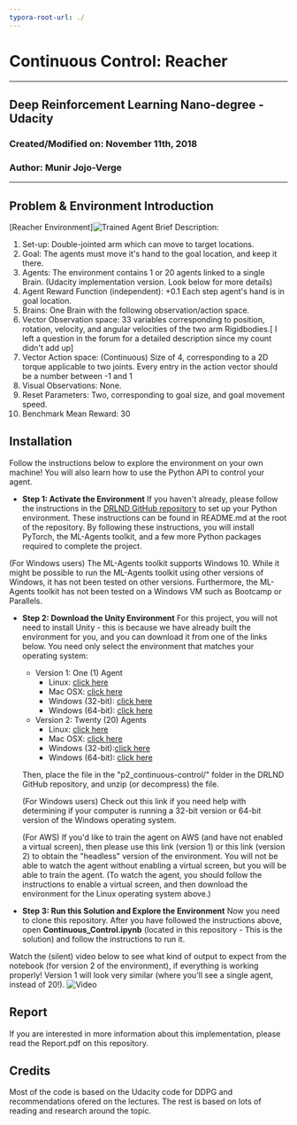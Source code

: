 ```yaml
---
typora-root-url: ./
---
```


# Continuous Control: Reacher
------
## Deep Reinforcement Learning Nano-degree - Udacity

### Created/Modified on: November 11th, 2018

### Author: Munir Jojo-Verge
----



## Problem & Environment Introduction
[Reacher Environment]![Trained Agent](/43851024-320ba930-9aff-11e8-8493-ee547c6af349.gif)
Brief Description:

1. Set-up: Double-jointed arm which can move to target locations.
2. Goal: The agents must move it's hand to the goal location, and keep it there.
3. Agents: The environment contains 1 or 20 agents linked to a single Brain. (Udacity implementation version. Look below for more details)
4. Agent Reward Function (independent): +0.1 Each step agent's hand is in goal location.
5. Brains: One Brain with the following observation/action space.
6. Vector Observation space: 33 variables corresponding to position, rotation, velocity, and angular velocities of the two arm Rigidbodies.[ I left a question in the forum for a detailed description since my count didn't add up]
7. Vector Action space: (Continuous) Size of 4, corresponding to a 2D torque applicable to two joints. Every entry in the action vector should be a number between -1 and 1
8. Visual Observations: None.
9. Reset Parameters: Two, corresponding to goal size, and goal movement speed.
10. Benchmark Mean Reward: 30

## Installation
Follow the instructions below to explore the environment on your own machine! You will also learn how to use the Python API to control your agent.

* **Step 1: Activate the Environment**
If you haven't already, please follow the instructions in the [DRLND GitHub repository](https://github.com/udacity/deep-reinforcement-learning#dependencies)  to set up your Python environment. These instructions can be found in README.md at the root of the repository. By following these instructions, you will install PyTorch, the ML-Agents toolkit, and a few more Python packages required to complete the project.

(For Windows users) The ML-Agents toolkit supports Windows 10. While it might be possible to run the ML-Agents toolkit using other versions of Windows, it has not been tested on other versions. Furthermore, the ML-Agents toolkit has not been tested on a Windows VM such as Bootcamp or Parallels.

* **Step 2: Download the Unity Environment**
For this project, you will not need to install Unity - this is because we have already built the environment for you, and you can download it from one of the links below. You need only select the environment that matches your operating system:
	* Version 1: One (1) Agent
		* Linux: [click here](https://s3-us-west-1.amazonaws.com/udacity-drlnd/P2/Reacher/one_agent/Reacher_Linux.zip) 
		* Mac OSX: [click here](https://s3-us-west-1.amazonaws.com/udacity-drlnd/P2/Reacher/one_agent/Reacher.app.zip)
		* Windows (32-bit): [click here](https://s3-us-west-1.amazonaws.com/udacity-drlnd/P2/Reacher/one_agent/Reacher_Windows_x86.zip) 
		* Windows (64-bit): [click here](https://s3-us-west-1.amazonaws.com/udacity-drlnd/P2/Reacher/one_agent/Reacher_Windows_x86_64.zip) 
	* Version 2: Twenty (20) Agents
		* Linux: [click here](https://s3-us-west-1.amazonaws.com/udacity-drlnd/P2/Reacher/Reacher_Linux.zip) 
		* Mac OSX: [click here](https://s3-us-west-1.amazonaws.com/udacity-drlnd/P2/Reacher/Reacher.app.zip) 
		* Windows (32-bit):[click here](https://s3-us-west-1.amazonaws.com/udacity-drlnd/P2/Reacher/Reacher_Windows_x86.zip) 
		* Windows (64-bit): [click here](https://s3-us-west-1.amazonaws.com/udacity-drlnd/P2/Reacher/Reacher_Windows_x86_64.zip) 

	Then, place the file in the "p2_continuous-control/" folder in the DRLND GitHub repository, and unzip (or decompress) the file.

	(For Windows users) Check out this link if you need help with determining if your computer is running a 32-bit version or 64-bit version of the Windows operating system.

	(For AWS) If you'd like to train the agent on AWS (and have not enabled a virtual screen), then please use this link (version 1) or this link (version 2) to obtain the "headless" version of the environment. You will not be able to watch the agent without enabling a virtual screen, but you will be able to train the agent. (To watch the agent, you should follow the instructions to enable a virtual screen, and then download the environment for the Linux operating system above.)

* **Step 3: Run this Solution and Explore the Environment**
Now you need to clone this repository. After you have followed the instructions above, open **Continuous_Control.ipynb** (located in this repository - This is the solution) and follow the instructions to run it.

Watch the (silent) video below to see what kind of output to expect from the notebook (for version 2 of the environment), if everything is working properly! Version 1 will look very similar (where you'll see a single agent, instead of 20!).
![Video](https://youtu.be/i2gVvXgOMnc)

## Report
If you are interested in more information about this implementation, please read the Report.pdf on this repository.

## Credits
Most of the code is based on the Udacity code for DDPG and recommendations ofered on the lectures. The rest is based on lots of reading and research around the topic.
